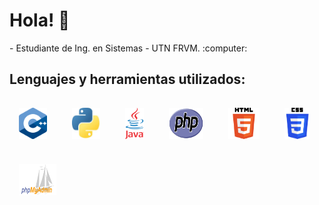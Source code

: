 <h1>Hola! 👋 </h1>
- Estudiante de Ing. en Sistemas - UTN FRVM. :computer:
<h2>Lenguajes y herramientas utilizados: </h2>
<div style="display: flex; flex-wrap: wrap; gap: 10px;">
    <img style="margin: 15px;" src="https://raw.githubusercontent.com/milipereyra/milipereyra/main/images/c%2B%2B.png" alt="C++" width="45" height="50"/>
    <img style="margin: 15px;" src="https://raw.githubusercontent.com/milipereyra/milipereyra/main/images/python.jpeg" alt="Python" width="45" height="50"/>
    <img style="margin: 15px;" src="https://raw.githubusercontent.com/milipereyra/milipereyra/main/images/java.png" alt="Java" width="30" height="50"/>
    <img style="margin: 15px;" src="https://raw.githubusercontent.com/milipereyra/milipereyra/main/images/php.png" alt="PHP" width="55" height="50"/>
    <img style="margin: 15px;" src="https://raw.githubusercontent.com/milipereyra/milipereyra/main/images/html.png" alt="HTML" width="50" height="50"/>
    <img style="margin: 15px;" src="https://raw.githubusercontent.com/milipereyra/milipereyra/main/images/CSS-Logo.jpg" alt="CSS" width="40" height="50"/>
    <img style="margin: 15px;" src="https://raw.githubusercontent.com/milipereyra/milipereyra/main/images/phpmyadmin.png" alt="phpMyAdmin" width="60" height="50"/>
</div>
